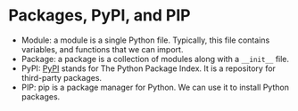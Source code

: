 # Packages, PyPI, and PIP

- Module: a module is a single Python file. Typically, this file contains variables, and functions that we can import.
- Package: a package is a collection of modules along with a `__init__` file.
- PyPI: [PyPI](https://pypi.org/) stands for The Python Package Index. It is a repository for third-party packages.
- PIP: pip is a package manager for Python. We can use it to install Python packages.